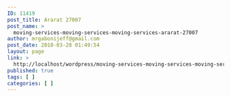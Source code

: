 ```yaml
---
ID: 11419
post_title: Ararat 27007
post_name: >
  moving-services-moving-services-moving-services-ararat-27007
author: mrgabonijeff@gmail.com
post_date: 2018-03-28 01:49:54
layout: page
link: >
  http://localhost/wordpress/moving-services-moving-services-moving-services-ararat-27007/
published: true
tags: [ ]
categories: [ ]
---
```

